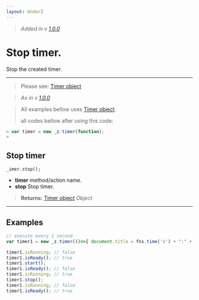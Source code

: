 ```yaml
---
layout: UnderZ
---
```

> _Added in v [1.0.0](https://github.com/hlaCk/UnderZ/tree/clean1.0.0)_
# Stop timer.
Stop the created timer.

***

> Please see: [Timer object](https://hlack.github.io/UnderZ/-timer()#timer-object)

> _As in v [1.0.0](https://github.com/hlaCk/UnderZ/tree/clean1.0.0)_

> All examples bellow uses [Timer object](https://hlack.github.io/UnderZ/-timer()#timer-object).
> 
> all codes bellow after using this code:
> 
```js
> var timer = new _z.timer(function);
> 
```

## Stop timer
```
_imer.stop();
```

* **timer** method/action name.
* **stop** Stop timer.

> **Returns:** [Timer object](https://hlack.github.io/UnderZ/-timer()#timer-object) _Object_


***

## Examples

```js
// execute every 1 second
var timer1 = new _z.timer(()=>{ document.title = fns.time('s') + ":" + fns.time('m'); }, 1000);

timer1.isRunning; // false
timer1.isReady(); // true
timer1.start();
timer1.isReady(); // false
timer1.isRunning; // true
timer1.stop();
timer1.isRunning; // false
timer1.isReady(); // true

```
